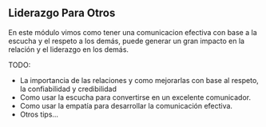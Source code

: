 **Liderazgo Para Otros**
--------------------------------------
En este módulo vimos como tener una comunicacion efectiva con base a la escucha y el respeto a los demás, puede generar un gran impacto en la relación y el liderazgo en los demás.

TODO:
- La importancia de las relaciones y como mejorarlas con base al respeto, la confiabilidad y credibilidad
- Como usar la escucha para convertirse en un excelente comunicador.
- Como usar la empatía para desarrollar la comunicación efectiva.
- Otros tips...
